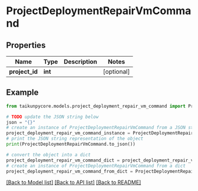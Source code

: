 # ProjectDeploymentRepairVmCommand


## Properties

Name | Type | Description | Notes
------------ | ------------- | ------------- | -------------
**project_id** | **int** |  | [optional] 

## Example

```python
from taikunpycore.models.project_deployment_repair_vm_command import ProjectDeploymentRepairVmCommand

# TODO update the JSON string below
json = "{}"
# create an instance of ProjectDeploymentRepairVmCommand from a JSON string
project_deployment_repair_vm_command_instance = ProjectDeploymentRepairVmCommand.from_json(json)
# print the JSON string representation of the object
print(ProjectDeploymentRepairVmCommand.to_json())

# convert the object into a dict
project_deployment_repair_vm_command_dict = project_deployment_repair_vm_command_instance.to_dict()
# create an instance of ProjectDeploymentRepairVmCommand from a dict
project_deployment_repair_vm_command_from_dict = ProjectDeploymentRepairVmCommand.from_dict(project_deployment_repair_vm_command_dict)
```
[[Back to Model list]](../README.md#documentation-for-models) [[Back to API list]](../README.md#documentation-for-api-endpoints) [[Back to README]](../README.md)


